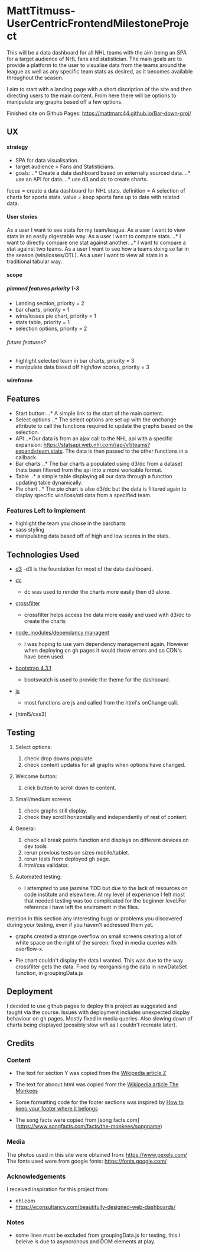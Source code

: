 # MattTitmuss-UserCentricFrontendMilestoneProject

This will be a data dashboard for all NHL teams with the aim being an SPA for a target audience of NHL fans and statistician. The main goals are to provide a platform to the user to visualise data from the teams around the league as well as any specific team stats as desired, as it becomes available throughout the season.

I aim to start with a landing page with a short discription of the site and then directing users to the main content. From here there will be options to manipulate any graphs based off a few options. 

Finished site on Github Pages: https://mattmarc44.github.io/Bar-down-proj/

## UX
 
#### strategy
- SPA for data visualisation.
- target audience = Fans and Statisticians.
- goals: 
..* Create a data dashboard based on externally sourced data.
..* use an API for data.
..* use d3 and dc to create charts.

focus = create a data dashboard for NHL stats.
definition = A selection of charts for sports stats.
value = keep sports fans up to date with related data.

#### User stories
As a user I want to see stats for my team/league.
As a user I want to view stats in an easily digestable way.
As a user I want to compare stats.
..* I want to directly compare one stat against another.
..* I want to compare a stat against two teams.
As a user I want to see how a teams doing so far in the season (win/losses/OTL).
As a user I want to view all stats in a traditional tabular way.

#### scope
##### planned features priority 1-3
- Landing section, priority = 2
- bar charts, priority = 1
- wins/losses pie chart, priority = 1
- stats table, priority = 1
- selection options, priority = 2
###### future features?
- highlight selected team in bar charts, priority = 3
- manipulate data based off high/low scores, priority = 3

#### wireframe


## Features
 
- Start button:
..* A simple link to the start of the main content. 
- Select options
..* The select options are set up with the onchange attribute to call the functions required to update the graphs based on the selection.
- API
..*Our data is from an ajax call to the NHL api with a specific expansion: https://statsapi.web.nhl.com//api/v1/teams?expand=team.stats. The data is then passed to the other functions in a callback.
- Bar charts
..* The bar charts a populated using d3/dc from a dataset thats been filtered from the api into a more workable format.
- Table
..* a simple table displaying all our data through a function updating table dynamically.
- Pie chart
..* The pie chart is also d3/dc but the data is filtered again to display specific win/loss/otl data from a specified team.


### Features Left to Implement
- highlight the team you chose in the barcharts
- sass styling
- manipulating data based off of high and low scores in the stats.


## Technologies Used

- [d3](https://d3js.org/)
    -d3 is the foundation for most of the data dashboard.

- [dc](https://dc-js.github.io/dc.js/)
    - dc was used to render the charts more easily then d3 alone.

- [crossfilter](https://square.github.io/crossfilter/)
    - crossfilter helps access the data more easily and used with d3/dc to create the charts

- [node_modules/dependancy managent](https://yarnpkg.com/)
    - I was hoping to use yarn dependency management again. However when deploying on gh pages it would throw errors and so CDN's have been used.

- [bootstrap 4.3.1](https://getbootstrap.com/)
    - bootswatch is used to provide the theme for the dashboard.

- [js](https://bootswatch.com)
    - most functions are js and called from the html's onChange call.

- [html5/css3]


## Testing

1. Select options:
    1. check drop downs populate.
    2. check content updates for all graphs when options have changed. 

2. Welcome button:
    1. click button to scroll down to content.

3. Small/medium screens
    1. check graphs still display.
    2. check they scroll horizontally and independently of rest of content.

4. General:
    1. check all break points function and displays on different devices on dev tools
    2. rerun previous tests on sizes mobile/tablet.
    3. rerun tests from deployed gh page.
    4. html/css validator.
    
5. Automated testing:
    - I attempted to use jasmine TDD but due to the lack of resources on code institute and elsewhere. At my level of experience I felt most that needed testing was too complicated for the beginner level.For reference I have left the enviroment in the files.


mention in this section any interesting bugs or problems you discovered during your testing, even if you haven't addressed them yet.

- graphs created a strange overflow on small screens creating a lot of white space on the right of the screen. fixed in media queries with overflow-x.

- Pie chart couldn't display the data I wanted. This was due to the way crossfilter gets the data. Fixed by reorganising the data in newDataSet function, in groupingData.js

## Deployment

I decided to use github pages to deploy this project as suggested and taught via the course. Issues with deployment includes unexpected display behaviour on gh pages. Mostly fixed in media queries. Also slowing down of charts being displayed (possibly slow wifi as I couldn't recreate later).


## Credits

### Content
- The text for section Y was copied from the [Wikipedia article Z](https://en.wikipedia.org/wiki/Z)

- The text for aboout.html was copied from the [Wikipedia article The Monkees](https://en.wikipedia.org/wiki/The_Monkees)

- Some formatting code for the footer sections was inspired by [How to keep your footer where it belongs](https://medium.freecodecamp.org/how-to-keep-your-footer-where-it-belongs-59c6aa05c59c)

- The song facts were copied from [song facts.com] (https://www.songfacts.com/facts/the-monkees/songname)

### Media
The photos used in this site were obtained from:
    https://www.pexels.com/
The fonts used were from google fonts: 
    https://fonts.google.com/

### Acknowledgements

I received inspiration for this project from:
- nhl.com
- https://econsultancy.com/beautifully-designed-web-dashboards/

### Notes

- some lines must be excluded from groupingData.js for testing, this I beleive is due to asyncronous and DOM elements at play. 
